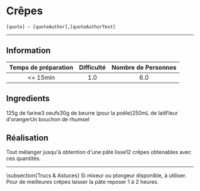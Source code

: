 # Crêpes

`[quote] ~ [quoteAuthor],[quoteAuthorText]`

---

## Information

| Temps de préparation  | Difficulté    | Nombre de Personnes |
|:---------------------:|:-------------:|:-------------------:|
| <= 15min            | 1.0  | 6.0        |

## Ingredients

125g de farine3 oeufs30g de beurre (pour la poêle)250mL de laitFleur d'orangerUn bouchon de rhumsel

## Réalisation

Tout mélanger jusqu'à obtention d'une pâte lisse12 crêpes obtenables avec ces quantités.

---

\subsection{Trucs \& Astuces}
	Si mixeur ou plongeur disponible, à utiliser. Pour de meilleures crêpes laisser la pâte reposer 1 à 2 heures.
